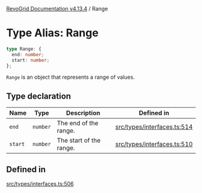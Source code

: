 [RevoGrid Documentation v4.13.4](README.md) / Range

# Type Alias: Range

```ts
type Range: {
  end: number;
  start: number;
};
```

`Range` is an object that represents a range of values.

## Type declaration

| Name | Type | Description | Defined in |
| ------ | ------ | ------ | ------ |
| `end` | `number` | The end of the range. | [src/types/interfaces.ts:514](https://github.com/revolist/revogrid/blob/325e86c31155d90566dec588c08b121b0ae7657a/src/types/interfaces.ts#L514) |
| `start` | `number` | The start of the range. | [src/types/interfaces.ts:510](https://github.com/revolist/revogrid/blob/325e86c31155d90566dec588c08b121b0ae7657a/src/types/interfaces.ts#L510) |

## Defined in

[src/types/interfaces.ts:506](https://github.com/revolist/revogrid/blob/325e86c31155d90566dec588c08b121b0ae7657a/src/types/interfaces.ts#L506)

